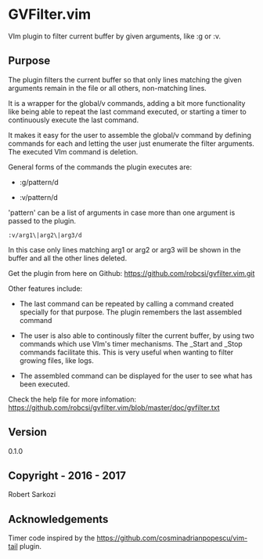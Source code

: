 # GVFilter.vim
VIm plugin to filter current buffer by given arguments, like :g or :v.

## Purpose
The plugin filters the current buffer so that only lines matching the given arguments
remain in the file or all others, non-matching lines.

It is a wrapper for the global/v commands, adding a bit more functionality
like being able to repeat the last command executed, or starting a timer to continuously
execute the last command.

It makes it easy for the user to assemble the global/v command by defining 
commands for each and letting the user just enumerate the filter arguments. 
The executed VIm command is deletion.

General forms of the commands the plugin executes are:

- :g/pattern/d

- :v/pattern/d

'pattern' can be a list of arguments in case more than one argument is passed
to the plugin.

    :v/arg1\|arg2\|arg3/d

In this case only lines matching arg1 or arg2 or arg3 will be shown in the buffer
and all the other lines deleted.

Get the plugin from here on Github: https://github.com/robcsi/gvfilter.vim.git

Other features include:

- The last command can be repeated by calling a command created specially for that purpose. The plugin remembers the last assembled command

- The user is also able to continously filter the current buffer, by using two commands which use VIm's timer mechanisms. The _Start and _Stop commands facilitate this. This is very useful when wanting to filter growing files, like logs.

- The assembled command can be displayed for the user to see what has been executed.
  
Check the help file for more infomation: https://github.com/robcsi/gvfilter.vim/blob/master/doc/gvfilter.txt

## Version
0.1.0

## Copyright - 2016 - 2017
Robert Sarkozi

## Acknowledgements
Timer code inspired by the https://github.com/cosminadrianpopescu/vim-tail plugin.

